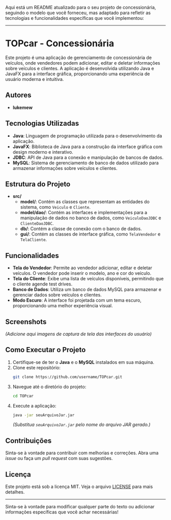 Aqui está um README atualizado para o seu projeto de concessionária, seguindo o modelo que você forneceu, mas adaptado para refletir as tecnologias e funcionalidades específicas que você implementou:

---

# TOPcar - Concessionária

Este projeto é uma aplicação de gerenciamento de concessionária de veículos, onde vendedores podem adicionar, editar e deletar informações sobre veículos e clientes. A aplicação é desenvolvida utilizando Java e JavaFX para a interface gráfica, proporcionando uma experiência de usuário moderna e intuitiva.

## Autores
- **lukemew**

## Tecnologias Utilizadas
- **Java**: Linguagem de programação utilizada para o desenvolvimento da aplicação.
- **JavaFX**: Biblioteca de Java para a construção da interface gráfica com design moderno e interativo.
- **JDBC**: API de Java para a conexão e manipulação de bancos de dados.
- **MySQL**: Sistema de gerenciamento de banco de dados utilizado para armazenar informações sobre veículos e clientes.

## Estrutura do Projeto
- **src/**
  - **model/**: Contém as classes que representam as entidades do sistema, como `Veiculo` e `Cliente`.
  - **model/dao/**: Contém as interfaces e implementações para a manipulação de dados no banco de dados, como `VeiculoDaoJDBC` e `ClienteDaoJDBC`.
  - **db/**: Contém a classe de conexão com o banco de dados.
  - **gui/**: Contém as classes de interface gráfica, como `TelaVendedor` e `TelaCliente`.

## Funcionalidades
- **Tela do Vendedor**: Permite ao vendedor adicionar, editar e deletar veículos. O vendedor pode inserir o modelo, ano e cor do veículo.
- **Tela do Cliente**: Exibe uma lista de veículos disponíveis, permitindo que o cliente agende test drives.
- **Banco de Dados**: Utiliza um banco de dados MySQL para armazenar e gerenciar dados sobre veículos e clientes.
- **Modo Escuro**: A interface foi projetada com um tema escuro, proporcionando uma melhor experiência visual.

## Screenshots
*(Adicione aqui imagens de captura de tela das interfaces do usuário)*

## Como Executar o Projeto
1. Certifique-se de ter o **Java** e o **MySQL** instalados em sua máquina.
2. Clone este repositório:
   ```bash
   git clone https://github.com/username/TOPcar.git
   ```
3. Navegue até o diretório do projeto:
   ```bash
   cd TOPcar
   ```
4. Execute a aplicação:
   ```bash
   java -jar seuArquivoJar.jar
   ```
   *(Substitua `seuArquivoJar.jar` pelo nome do arquivo JAR gerado.)*

## Contribuições
Sinta-se à vontade para contribuir com melhorias e correções. Abra uma *issue* ou faça um *pull request* com suas sugestões.

## Licença
Este projeto está sob a licença MIT. Veja o arquivo [LICENSE](LICENSE) para mais detalhes.

---

Sinta-se à vontade para modificar qualquer parte do texto ou adicionar informações específicas que você achar necessárias!
